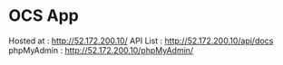 # OCS App
Hosted at : http://52.172.200.10/
API List : http://52.172.200.10/api/docs
phpMyAdmin : http://52.172.200.10/phpMyAdmin/
